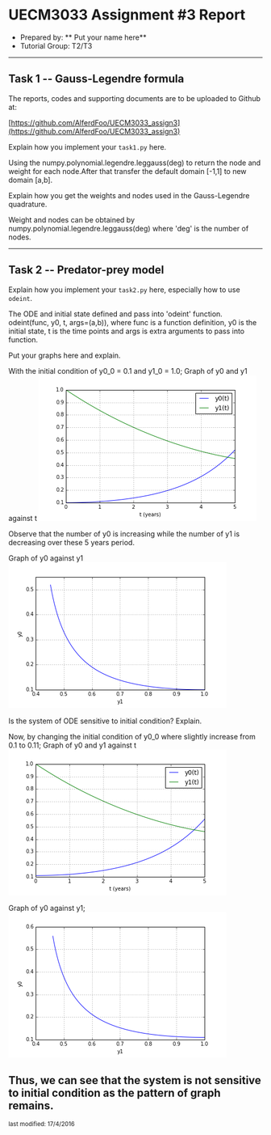 UECM3033 Assignment #3 Report
========================================================

- Prepared by: ** Put your name here**
- Tutorial Group: T2/T3

--------------------------------------------------------

## Task 1 --  Gauss-Legendre formula

The reports, codes and supporting documents are to be uploaded to Github at: 

[https://github.com/AlferdFoo/UECM3033_assign3](https://github.com/AlferdFoo/UECM3033_assign3)


Explain how you implement your `task1.py` here.

Using the numpy.polynomial.legendre.leggauss(deg) to return the node and weight for each node.After that transfer the default domain [-1,1] to new domain [a,b].

Explain how you get the weights and nodes used in the Gauss-Legendre quadrature.

Weight and nodes can be obtained by numpy.polynomial.legendre.leggauss(deg) where 'deg' is the number of nodes.

---------------------------------------------------------

## Task 2 -- Predator-prey model

Explain how you implement your `task2.py` here, especially how to use `odeint`.

The ODE and initial state defined and pass into 'odeint' function. odeint(func, y0, t, args=(a,b)), where func is a function definition, y0 is the initial state, t is the time points and args is extra arguments to pass into function.

Put your graphs here and explain.

With the initial condition of y0_0 = 0.1 and y1_0 = 1.0;
Graph of y0 and y1 against t
![Graph1.png](Graph1.png)

Observe that the number of y0 is increasing while the number of y1 is decreasing over these 5 years period.

Graph of y0 against y1
![Graph2.png](Graph2.png)

Is the system of ODE sensitive to initial condition? Explain.

Now, by changing the initial condition of y0_0 where slightly increase from 0.1 to 0.11;
Graph of y0 and y1 against t
![Graph3.png](Graph3.png)

Graph of y0 against y1;
![Graph4.png](Graph4.png)

Thus, we can see that the system is not sensitive to initial condition as the pattern of graph remains.
-----------------------------------

<sup>last modified: 17/4/2016</sup>
